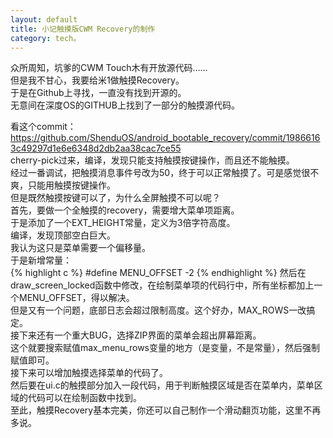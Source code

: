 ```yaml
---
layout: default
title: 小记触摸版CWM Recovery的制作
category: tech。
---
```

众所周知，坑爹的CWM Touch木有开放源代码……  
但是我不甘心，我要给米1做触摸Recovery。  
于是在Github上寻找，一直没有找到开源的。  
无意间在深度OS的GITHUB上找到了一部分的触摸源代码。  
<!--more-->
看这个commit：<https://github.com/ShenduOS/android_bootable_recovery/commit/19866163c49297d1e6e6348d2db2aa38cac7ce55>  
cherry-pick过来，编译，发现只能支持触摸按键操作，而且还不能触摸。  
经过一番调试，把触摸消息事件号改为50，终于可以正常触摸了。可是感觉很不爽，只能用触摸按键操作。  
但是既然触摸按键可以了，为什么全屏触摸不可以呢？  
首先，要做一个全触摸的recovery，需要增大菜单项距离。  
于是添加了一个EXT_HEIGHT常量，定义为3倍字符高度。<br />
编译，发现顶部空白巨大。<br />
我认为这只是菜单需要一个偏移量。<br />
于是新增常量：<br />
{% highlight c %}
#define MENU_OFFSET -2
{% endhighlight %}
然后在draw_screen_locked函数中修改，在绘制菜单项的代码行中，所有坐标都加上一个MENU_OFFSET，得以解决。<br />
但是又有一个问题，底部日志会超过限制高度。这个好办，MAX_ROWS一改搞定。<br />
接下来还有一个重大BUG，选择ZIP界面的菜单会超出屏幕距离。<br />
这个就要搜索赋值max_menu_rows变量的地方（是变量，不是常量），然后强制赋值即可。<br />
接下来可以增加触摸选择菜单的代码了。<br />
然后要在ui.c的触摸部分加入一段代码，用于判断触摸区域是否在菜单内，菜单区域的代码可以在绘制函数中找到。<br />
至此，触摸Recovery基本完美，你还可以自己制作一个滑动翻页功能，这里不再多说。<br />
